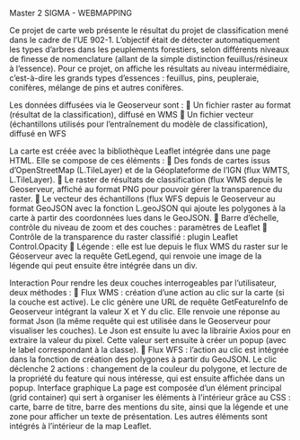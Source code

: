 Master 2 SIGMA - WEBMAPPING

Ce projet de carte web présente le résultat du projet de classification mené dans le cadre de l’UE 902-1. 
L’objectif était de détecter automatiquement les types d’arbres dans les peuplements forestiers, 
selon différents niveaux de finesse de nomenclature (allant de la simple distinction feuillus/résineux à l’essence). 
Pour ce projet, on affiche les résultats au niveau intermédiaire, c’est-à-dire les grands types d’essences : 
feuillus, pins, peupleraie, conifères, mélange de pins et autres conifères.

Les données diffusées via le Geoserveur sont :
 Un fichier raster au format (résultat de la classification), diffusé en WMS
 Un fichier vecteur (échantillons utilisés pour l’entraînement du modèle de classification), diffusé en WFS

La carte est créée avec la bibliothèque Leaflet intégrée dans une page HTML. Elle se compose de ces éléments :
 Des fonds de cartes issus d’OpenStreetMap (L.TileLayer) et de la Géoplateforme de l’IGN (flux WMTS, L.TileLayer).
 Le raster de résultats de classification (flux WMS depuis le Geoserveur, affiché au format PNG pour pouvoir gérer la transparence du raster.
 Le vecteur des échantillons (flux WFS depuis le Geoserveur au format GeoJSON avec la fonction L.geoJSON qui ajoute les polygones à la carte à partir des coordonnées lues dans le GeoJSON.
 Barre d’échelle, contrôle du niveau de zoom et des couches : paramètres de Leaflet
 Contrôle de la transparence du raster classifié : plugin Leaflet Control.Opacity
 Légende : elle est lue depuis le flux WMS du raster sur le Géoserveur avec la requête GetLegend, qui renvoie une image de la légende qui peut ensuite être intégrée dans un div.

Interaction
Pour rendre les deux couches interrogeables par l’utilisateur, deux méthodes :
 Flux WMS : création d’une action au clic sur la carte (si la couche est active). Le clic génère une URL de requête GetFeatureInfo de Geoserveur intégrant la valeur X et Y du clic. 
Elle renvoie une réponse au format Json (la même requête qui est utilisée dans le Geoserveur pour visualiser les couches). Le Json est ensuite lu 
avec la librairie Axios pour en extraire la valeur du pixel. Cette valeur sert ensuite à créer un popup (avec le label correspondant à la classe).
 Flux WFS : l’action au clic est intégrée dans la fonction de création des polygones à partir du GeoJSON. Le clic déclenche 2 actions : changement 
de la couleur du polygone, et lecture de la propriété du feature qui nous intéresse, qui est ensuite affichée dans un popup.
Interface graphique
La page est composée d’un élément principal (grid container) qui sert à organiser les éléments à l’intérieur grâce au CSS : carte, barre de titre, 
barre des mentions du site, ainsi que la légende et une zone pour afficher un texte de présentation. Les autres éléments sont intégrés à l’intérieur de la map Leaflet.
